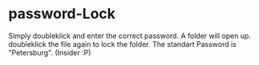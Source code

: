 # password-Lock

Simply doubleklick and enter the correct password.
A folder will open up.
doubleklick the file again to lock the folder.
The standart Password is "Petersburg". (Insider :P)
